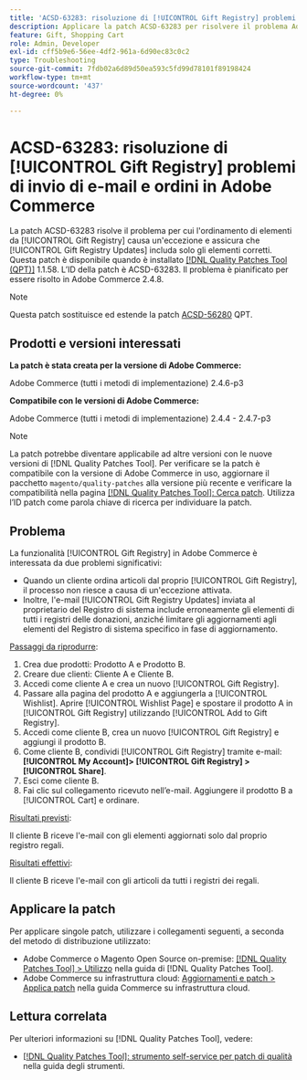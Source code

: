 ```yaml
---
title: 'ACSD-63283: risoluzione di [!UICONTROL Gift Registry] problemi di invio di e-mail e ordini in Adobe Commerce'
description: Applicare la patch ACSD-63283 per risolvere il problema Adobe Commerce per cui l'ordinamento di elementi da [!UICONTROL Gift Registry] causa un'eccezione e assicura che [!UICONTROL Gift Registry Updates] includa solo gli elementi corretti.
feature: Gift, Shopping Cart
role: Admin, Developer
exl-id: cff5b9e6-56ee-4df2-961a-6d90ec83c0c2
type: Troubleshooting
source-git-commit: 7fdb02a6d89d50ea593c5fd99d78101f89198424
workflow-type: tm+mt
source-wordcount: '437'
ht-degree: 0%

---
```


# ACSD-63283: risoluzione di [!UICONTROL Gift Registry] problemi di invio di e-mail e ordini in Adobe Commerce

La patch ACSD-63283 risolve il problema per cui l&#39;ordinamento di elementi da [!UICONTROL Gift Registry] causa un&#39;eccezione e assicura che [!UICONTROL Gift Registry Updates] includa solo gli elementi corretti. Questa patch è disponibile quando è installato [[!DNL Quality Patches Tool (QPT)]](/help/tools/quality-patches-tool/quality-patches-tool-to-self-serve-quality-patches.md) 1.1.58. L’ID della patch è ACSD-63283. Il problema è pianificato per essere risolto in Adobe Commerce 2.4.8.

>[!NOTE]
>Questa patch sostituisce ed estende la patch [ACSD-56280](https://experienceleague.adobe.com/it/docs/commerce-operations/tools/quality-patches-tool/patches-available-in-qpt/v1-1-44/acsd-56280-gift-registry-purchases-are-not-completed) QPT.

## Prodotti e versioni interessati

**La patch è stata creata per la versione di Adobe Commerce:**

Adobe Commerce (tutti i metodi di implementazione) 2.4.6-p3

**Compatibile con le versioni di Adobe Commerce:**

Adobe Commerce (tutti i metodi di implementazione) 2.4.4 - 2.4.7-p3

>[!NOTE]
>
>La patch potrebbe diventare applicabile ad altre versioni con le nuove versioni di [!DNL Quality Patches Tool]. Per verificare se la patch è compatibile con la versione di Adobe Commerce in uso, aggiornare il pacchetto `magento/quality-patches` alla versione più recente e verificare la compatibilità nella pagina [[!DNL Quality Patches Tool]: Cerca patch](https://experienceleague.adobe.com/tools/commerce-quality-patches/index.html?lang=it). Utilizza l’ID patch come parola chiave di ricerca per individuare la patch.

## Problema

La funzionalità [!UICONTROL Gift Registry] in Adobe Commerce è interessata da due problemi significativi:

* Quando un cliente ordina articoli dal proprio [!UICONTROL Gift Registry], il processo non riesce a causa di un&#39;eccezione attivata.
* Inoltre, l&#39;e-mail [!UICONTROL Gift Registry Updates] inviata al proprietario del Registro di sistema include erroneamente gli elementi di tutti i registri delle donazioni, anziché limitare gli aggiornamenti agli elementi del Registro di sistema specifico in fase di aggiornamento.

<u>Passaggi da riprodurre</u>:

1. Crea due prodotti: Prodotto A e Prodotto B.
1. Creare due clienti: Cliente A e Cliente B.
1. Accedi come cliente A e crea un nuovo [!UICONTROL Gift Registry].
1. Passare alla pagina del prodotto A e aggiungerla a [!UICONTROL Wishlist]. Aprire [!UICONTROL Wishlist Page] e spostare il prodotto A in [!UICONTROL Gift Registry] utilizzando [!UICONTROL Add to Gift Registry].
1. Accedi come cliente B, crea un nuovo [!UICONTROL Gift Registry] e aggiungi il prodotto B.
1. Come cliente B, condividi [!UICONTROL Gift Registry] tramite e-mail: **[!UICONTROL My Account]> [!UICONTROL Gift Registry] >[!UICONTROL Share]**.
1. Esci come cliente B.
1. Fai clic sul collegamento ricevuto nell’e-mail. Aggiungere il prodotto B a [!UICONTROL Cart] e ordinare.

<u>Risultati previsti</u>:

Il cliente B riceve l&#39;e-mail con gli elementi aggiornati solo dal proprio registro regali.

<u>Risultati effettivi</u>:

Il cliente B riceve l&#39;e-mail con gli articoli da tutti i registri dei regali.

## Applicare la patch

Per applicare singole patch, utilizzare i collegamenti seguenti, a seconda del metodo di distribuzione utilizzato:

* Adobe Commerce o Magento Open Source on-premise: [[!DNL Quality Patches Tool] > Utilizzo](/help/tools/quality-patches-tool/usage.md) nella guida di [!DNL Quality Patches Tool].
* Adobe Commerce su infrastruttura cloud: [Aggiornamenti e patch > Applica patch](https://experienceleague.adobe.com/docs/commerce-cloud-service/user-guide/develop/upgrade/apply-patches.html?lang=it) nella guida Commerce su infrastruttura cloud.


## Lettura correlata

Per ulteriori informazioni su [!DNL Quality Patches Tool], vedere:

* [[!DNL Quality Patches Tool]: strumento self-service per patch di qualità](/help/tools/quality-patches-tool/quality-patches-tool-to-self-serve-quality-patches.md) nella guida degli strumenti.
